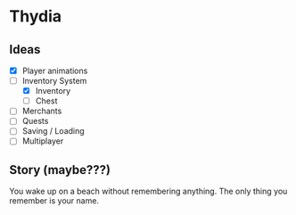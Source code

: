 Thydia
======

Ideas
------
- [X] Player animations
- [ ] Inventory System
  - [X] Inventory
  - [ ] Chest
- [ ] Merchants
- [ ] Quests
- [ ] Saving / Loading
- [ ] Multiplayer

Story (maybe???)
------
You wake up on a beach without remembering anything. The only thing you remember is your name.